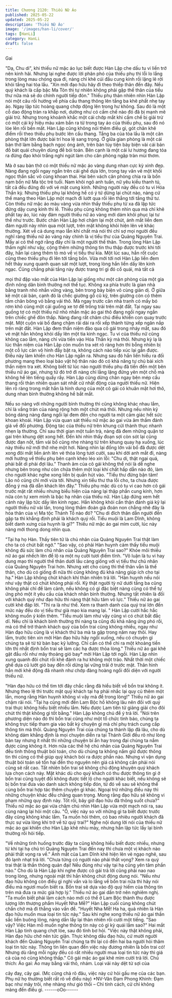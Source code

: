 ```yaml
---
title: Chương 2120: Thiếu Nữ Áo
published: 2025-05-22
updated: 2025-05-22
description: 'Thiếu Nữ Áo'
image: '/images/han-li/cover/'
tags: [HanLi]
category: HanLi
draft: false
---
```


Gai

"Dạ, Chu di", khi thiếu nữ mặc áo lục biết được Hàn Lập che dấu
tu vi liền trở nên kinh hãi. Nhưng lại nghe được lời phân phó của
thiếu phụ thì lỗi lo lắng trong lòng mau chóng qua đi, nàng chỉ khẽ
cúi đầu cung kính rồi lặng lẽ rời khỏi tầng hai tòa lầu.
"Xin mời đạo hữu hãy đi theo thiếp thân đến đây. Nếu quý khách
là cấp bậc Ma Tôn thì tự nhiên không phải gặp thế thân của tiểu
thư nữa mà sẽ do chính người tiếp đón."
Thiếu phụ thản nhiên nhìn Hàn Lập nói một câu rồi hướng về phía
cầu thang thông lên tầng ba khẽ phất nhẹ tay áo.
Ngay lập tức hoàng quang chớp động lên trong hư không. Sau đó
là một cỗ dao động tràn ra khắp nơi, dường như có cấm chế nào
đó đã bị mạnh mẽ giải trừ.
Nhưng trong khoảnh khắc một cái chớp mắt khi cấm chế bị giải
trừ có một cái ký hiệu màu xám bắn ra từ trong tay áo của thiếu
phụ, sau đó nó lóe lên rồi bến mất.
Hàn Lập cũng không nói thêm điều gì, gót chân khẽ điểm rồi theo
thiếu phụ bước lên cầu thang.
Tầng ba của tòa lầu là một căn phòng thật lớn được bài trí hoa lệ
sang trọng.
Ở giữa gian phòng là một cái bàn thờ làm bằng bạch ngọc óng
ánh, trên bàn tùy tiện bày biện vài cái bản đồ bát quái chuyên
dùng để bói toán. Bên cạnh là một cái lư hương đang tỏa ra đừng
đạo khói trắng nghi ngút làm cho căn phòng ngập tràn mùi thơm.

Mà ở sau bàn thờ có một thiếu nữ mặc áo vàng dung nhan cực
kỳ xinh đẹp. Nàng đang ngồi ngay ngắn trên cái ghế dựa lớn,
trong tay vân vê một khối ngọc thần sắc vô cùng khoan thai.
Hai bên vách căn phòng chia ra là bốn nam bốn nữ Ma tộc trẻ
tuổi. Nam khôi ngô anh tuấn, nữ yêu kiều thanh tú, tất cả đều
đứng đó với vẻ mặt cung kính.
Những người này đều có tu vi Hóa Thần kỳ.
Nhưng thiếu phụ lại không hề có ý tứ dừng lại chút nào, nàng cứ
thế mang theo Hàn Lập một mạch đi lướt qua rồi lên thẳng tới
tầng thứ tư.
Còn thiếu nữ mặc áo màu vàng vừa nhìn thấy thiếu phụ từ xa đã
lập tức đứng dậy cung kính thi lễ.
Thiếu phụ cũng không thèm nhìn qua mà chỉ khẽ phất tay áo, lúc
này đám người thiếu nữ áo vàng mới dám khôi phục lại tư thế
như trước.
Bước chân Hàn Lập hơi chậm lại một chút, ánh mắt liền đem đám
người này nhìn qua một lượt, trên mặt không khỏi hiện lên vẻ
khác thường.
Xét về cả dung mạo lẫn khí chất mà nói thì chỉ sợ mọi người đều
nghĩ ràng thiếu nữ áo vàng này chính là vị tiểu thư của Quảng
Nguyên Trai. Mấy ai có thể ngờ rằng đây chỉ là một người thế
thân.
Trong lòng Hàn Lập thầm nghĩ như vậy, cộng thêm những thông
tin thu thập được trước khi tới đây, hắn lại càng thêm tò mò về vị
tiểu thư kia.
Một lúc sau, hắn rốt cuộc cũng theo thiếu phụ đi lên tới tầng bốn.
Vừa mới tới nơi Hàn Lập liền đem hết thảy xung quanh quan sát
một lượt, trong lòng hắn liền dấy lên kinh ngạc.
Cũng chẳng phải tầng này được trang trí gì đó cổ quái, mà tất cả

mọi thứ đập vào mắt của Hàn Lập lại giống như một căn phòng
của một gia đình nông dân bình thường nơi thế tục.
Không xa phía trước là gian nhà bằng tranh nhỏ nhắn vững vàng,
bên trong bày biện vô cùng giản dị. Ở giữa kê một cái bàn, cạnh
đó là chếc giường gỗ cũ kỹ, trên giường còn có thêm tấm chăn
bông vỏ bằng vải thô.
Mà ngay trước căn nhà tranh có mấy bó rơm khô cùng một cái
guồng xe tơ để trống trải trên mặt đất.
Tại ngay sau guồng tơ có một thiếu nữ nhỏ nhắn mặc áo gai thô
đang ngồi ngay ngắn trên chiếc ghế đôn thấp. Nàng đang rất
chăm chú điều khiển con quay trước mặt.
Một cuộn vải bố đang chậm rãi dài ra rồi xếp thành từng xếp ngăn
nắp trên mặt đất.
Hàn Lập đem thần niệm đảo qua cô gái trong nháy mắt, sau đó vẻ
mặt hắn không khỏi dấy lên một tia kinh ngạc.
Tu vi của thiếu nữ cũng không cao lắm, nàng chỉ vừa tiến vào
Hóa Thần kỳ mà thôi. Nhưng kỳ lạ là lúc thần niệm của Hàn Lập
còn muốn tra xét rõ ràng hơn thì bỗng nhiên bị một cỗ lực cản vô
hình đẩy bật ra, không cách nào tiếp xúc lại gần được.
Điều này làm khiến cho Hàn Lập ngẩn ra. Nhưng sau đó hắn liền
hiểu ra đối phương mang theo loại bảo vật hộ thân nào đó có khả
năng tự chủ bài xích thần niệm tra xét.
Không biết từ lúc nào người thiếu phụ đã tiến đến một bên thiếu
nữ áo gai, nhưng từ đó trở đi nàng chỉ lẳng lặng đứng yên một
chỗ mà không hề lên tiếng quấy rầy.
Hàn Lập cũng dừng chân ngay bên mép cầu thang rồi thản nhiên
quan sát nhất cử nhất động của người thiếu nữ.
Hiện lên rõ ràng trong mắt hắn là hình dung của một cô gái có
khuân mặt hơi thô, dung nhan bình thường không hề bắt mắt.

Nếu so nàng với những người bình thường thì cũng không khác
nhau lắm, chỉ là vầng trán của nàng rộng hơn một chút mà thôi.
Nhưng nếu nhìn kỹ bóng dáng nàng đang ngồi lại đem đến cho
người ta một cảm giác hết sức khoan khoái.
Hàn Lập vừa quan sát thiếu nữ mặc áo gai vừa âm thầm đánh giá
về đối phương.
Động tác của thiếu nữ trên khung cửi thành thục nhanh nhẹn lạ
thường. Chỉ sau thời gian một tuần trà, nàng đã đem những quận
tơ gai trên khung dệt xong hết.
Đến khi nhìn thấy đoạn sợi còn sót lại cũng được đan nốt, tấm vải
bố cũng nhẹ nhàng từ trên khung quay hạ xuống, lúc này thiếu nữ
mới thở nhẹ một hơi. Nàng nhìn lại đống lớn vải bố đã được dệt
xong đôi mắt liền ánh lên vẻ thỏa lòng tươi cười, sau khi dời anh
mắt đi, nàng mới hướng về thiếu phụ bên cạnh khéo léo xin lỗi:
"Chu di, thật ngại quá, phải bắt dì phải đợi lâu."
Thanh âm của cô gái không thể nói là dễ nghe nhưng bên trong
như còn chứa thêm một loại khí chất hấp dẫn nào đó, làm cho
người khác nghe xong liền bị quấn hút vào.
"Tiểu thư đừng bận tâm! Lão nô cũng chỉ mới vừa tới. Nhưng xin
tiểu thư tha lỗi cho, ta chưa được đồng ý mà đã dẫn khách lên
đây." Thiếu phụ mặc dù có tu vi cao hơn cô gái trước mặt rất
nhiều nhưng biểu hiện của nàng lại thập phần cung kính, hơn nữa
còn tự xem mình là bậc hạ nhân của thiếu nữ.
Hàn Lập đứng xem hết cảnh này lập tức dấy lên kinh ngạc. Hắn
không khỏi cẩn thận đánh giá kỹ lại người thiếu nữ vài lần, trong
lòng thầm đoán già đoán non chẳng nhẽ đây là hóa thân của vị
Ma tộc Thánh Tổ nào đó?
"Chu di đích thân dẫn người đến gặp ta thì khẳng định phải là
khách quý rồi. Tiểu muội là Lam Dĩnh, không biết danh xưng của
huynh là gì?" Thiếu nữ mặc áo gai mỉm cười, lúc này nàng mới
thong dong nhìn qua.

"Tại hạ họ Hàn. Thấy tiên tử là chủ nhân của Quảng Nguyên Trai
thật làm cho ta có chút bất ngờ."
"Sao vậy, có phải Hàn huynh cảm thấy tiểu muội không đủ sức
làm chủ nhân của Quảng Nguyên Trai sao?" Khóe môi thiếu nữ
áo gai nhếch lên để lộ ra một nụ cười tươi điềm tĩnh.
"Vô luận là tu vi hay dung mạo thì người thế thân dưới lầu càng
giống với vị tiểu thư chủ nhân của Quảng Nguyên Trai hơn.
Nhưng xét cho cùng thì thế thân vẫn là thế thân, cho dù có giống
đi nữa thì cũng không đủ khả năng giúp ích cho tại hạ." Hàn Lập
không chút khách khí thản nhiên trả lời.
"Hàn huynh nếu nói như vậy thật có chút không phải rồi. Kỳ thật
người tỳ nữ dưới tầng ba cũng không phải chỉ đề làm cảnh, nếu
không có gì đặc biệt nàng cũng có thể tự ứng phó một ít yêu cầu
của khách nhân bình thường. Nhưng tất nhiên là đối với khách
quý như đạo hữu thì nàng thật hữu tâm vô lực." Thiếu nữ áo gai
cười khẽ đáp lời.
"Thì ra là như thế. Xem ra thanh danh của quý trai lớn đến mức
này đều do vị tiểu thư giả mạo kia mang lại. " Hàn Lập cười hắc
hắc không muốn ý kiến thêm.
"Tiểu muội làm như vậy cũng vì có chút bất đắc dĩ. Nếu chỉ là
khách bình thường thì nàng ta cũng đủ khả năng ứng phó rồi, mà
có thể trở thành khách quý của bổn trai cũng không nhiều, ngay
như Hàn đạo hữu cũng là vị khách thứ ba mà ta gặp trong năm
nay thôi. Hay lắm, trước tiên xin mời Hàn đạo hữu hãy ngồi
xuống, nếu có chuyện gì chúng ta sẽ từ từ bàn bạc kỹ lưỡng. Chỉ
cần có thể chi ra một khoảng tiền lớn thì nhất định bổn trai sẽ làm
các hạ được thỏa lòng." Thiếu nữ áo gai khẽ gật đầu rồi như mây
thoảng gió bay* mời Hàn Lập tới ngồi.
Hàn Lập nhìn xung quanh đôi chút rồi khẽ đánh ra hư không một
trảo. Nhất thời một chiếc ghế dựa cũ lướt gió bay đến rồi dừng lại
vững trãi ở trước mặt.
Thân hình hắn mới khẽ động đã nhanh như chớp đàng hoàng
ngồi đối diện với người thiếu nữ.

"Hàn đạo hữu có thể tìm tới đây chắc rằng đã hiểu biết về bổn trai
không ít. Nhưng theo lệ thì trước mặt quý khách tại hạ phải nhắc
lại quy củ thêm một lần, mong rằng Hàn huynh không vì vậy mà
để trong lòng!" Thiếu nữ áo gai chậm rãi nói.
"Tại hạ cũng mới đến Lam Bộc hồ không lâu nên đối với quý trai
thực không hiểu biết nhiều lắm. Nếu được Lam tiên tử giảng giải
cho đôi chút thì thật không gì tốt bằng." Hàn Lập không chú để ý
trả lời.
"Nói trên phương diện nào đó thì bổn trai cũng như một tổ chức
tình báo, chúng ta không trực tiếp tham gia vào bất kỳ chuyện gì
mà chỉ phụ trách cung cấp thông tin mà thôi. Quảng Nguyên Trai
của chúng ta thành lập đã lâu, cho dù không dám khẳng định là
mọi chuyện diễn ra tại Thánh Giới đều rõ như lòng bàn tay nhưng
ít nhất thì những chuyện bí ẩn hay trong đại chúng ta nắm được
cũng không ít.
Hơn nữa các thế hệ chủ nhân của Quảng Nguyên Trai đều tinh
thông thuật bói toán, cho dù chúng ta không nắm giữ được thông
tin thì cũng có thể giúp quý khách bói ra được phần nào. Nhưng vì
vận dụng thuật bói toán sẽ tổn hại đến thọ nguyên nên giá cả
không cần phải nói cũng sẽ rất cao. Tất nhiên bổn trai sẽ không
chủ động khuyên quý khách lựa chọn cách này. Mặt khác dù cho
quý khách có thu được thông tin gì ở bổn trai cũng tuyệt đối không
được tiết lộ cho người khác biết, nếu không sẽ bị bổn trai đưa vào
danh sách không tiếp đón, từ đó về sau sẽ không thể cùng bồn
trai hợp tác thêm chuyện gì khác. Ngoại trừ những điều này thì
những chuyện khác đều chẳng quan trọng. Mong rằng đạo hữu
sẽ không vi phạm những quy định này. Tốt rồi, bây giờ đạo hữu
đã thông suốt chưa?" Thiếu nữ mặc áo gai vừa chăm chú nhìn
Hàn Lập vừa một mạch nói ra, sau cùng nàng lại hỏi một câu.
"Ồ, việc này so với những gì ta biết được trước đây cũng không
khác lắm. Ta muốn hỏi thêm, có bao nhiêu người khách đã thực
sự vừa lòng khi trở về từ quý trai?"
Nghe nội dung lời nói của thiếu nữ mặc áo gai khiến cho Hàn Lập
khẽ nhíu mày, nhưng hắn lập tức lấy lại bình thường rồi hỏi tiếp.

"Về những tình huống trước đây ta cũng không hiểu biết được
nhiều, nhưng từ khi tại hạ chủ trì Quảng Nguyên Trai đến nay thì
chưa một vị khách nào phải thất vọng ra về." Ánh mắt của Lam
Dĩnh khẽ hiện lên vẻ ngạo nghẽ, sau đó lạnh nhạt trả lời.
"Chưa từng có người nào phải thất vọng? Xem ra quý trai thật là
thần thông quản đại! Nếu đúng như vậy tại hạ cũng yên tâm phần
nào." Cho dù là Hàn Lập khi nghe được cô gái trả lời cũng phải
nao nao trong lòng, nhưng ngoài mặt thì hắn không chút động
dung nói.
"Nếu như đạo hữu không còn điều gì nghi vấn và lo lắng về bổn
trai nữa thì hãy nói điều mà ngươi muốn biết ra. Bổn trai sẽ dựa
vào độ quý hiếm của thông tin trên mà đưa ra mức giá hợp lý."
Thiếu nữ áo gai dần trở nên nghiêm nghị.
"Ta muốn biết phải làm cách nào mới có thể ở Lam Bộc thành thu
được lượng lớn thượng phẩm Huyết Nha Mễ?" Hàn Lập cuối cùng
không chút chần chờ mà đi thẳng vào vấn đề.
"Huyết Nha Mễ! Ha ha, quả nhiên là Hàn đạo hữu muốn mua loại
tin tức này." Sau khi nghe xong thiếu nữ áo gai thần sắc liền
buông lỏng, nàng dần lấy lại thản nhiên rồi cười một tiếng.
"Sao vậy? Việc Hàn mỗ muốn nghe thông tin này có gì kỳ quái
lắm sao?" Hai mắt Hàn Lập tinh quang chợt lóe, sau đó tỉnh bơ
hỏi.
"Việc này thật không phải, Hàn đạo hữu chớ nên tức giận. Thực
không dấu đạo hữu, cứ mười người khách đến Quảng Nguyên
Trai chúng ta thì lại có đến hai ba người hỏi thăm loại tin tức này.
Thông tin liên quan đến việc này đương nhiên là bổn trai có!
Nhưng dù rằng mỗi ngày đều có rất nhiều người mua loại tin tức
này thì giá cả của nó cũng không thấp." Cô gái mặc áo gai khẽ
mỉm cười trả lời.
Chú thích:
Áo gai: Áo may bằng vải thô, nhám. Loại vải này dệt từ sợi của

cây đay, cây gai. (Mc cũng chả rõ đâu, việc này cứ hỏi gấu mẹ
của các bạn. Phụ nữ họ thường biết rất rõ về điều này)
*NV-Vân Đạm Phong Khinh: Đạm bạc như mây trôi, nhẹ nhàng
như gió thổi – Chỉ tính cách, cử chỉ không màng đến điều gì.
------oOo------
